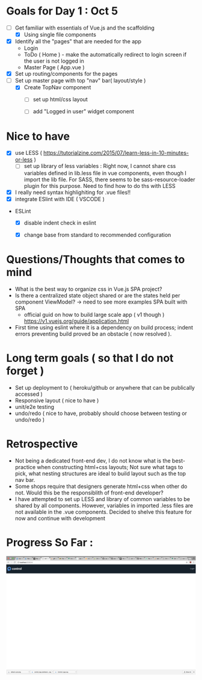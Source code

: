 
# Goals for Day 1 : Oct 5

- [ ] Get familiar with essentials of Vue.js and the scaffolding
    - [x] Using single file components
- [x] Identify all the "pages" that are needed for the app
    - Login
    - ToDo ( Home ) - make the automatically redirect to login screen if the user is not logged in
    - Master Page ( App.vue )
- [x] Set up routing/components for the pages
- [ ] Set up master page with top "nav" bar( layout/style )
    - [x] Create TopNav component
        - [ ] set up html/css layout 
        - [ ] add "Logged in user" widget component

    

# Nice to have

- [x] use LESS ( https://tutorialzine.com/2015/07/learn-less-in-10-minutes-or-less )
    - [ ] set up library of less variables : Right now, I cannot share css variables defined in lib.less file in vue components, even though I import the lib file.  For SASS, there seems to be sass-resource-loader plugin for this purpose. Need to find how to do ths with LESS
- [x] I really need syntax highlighiting for .vue files!!
- [x] integrate ESlint with IDE ( VSCODE )
- ESLint
    - [x] disable indent check in eslint
    - [x] change base from standard to recommended configuration



# Questions/Thoughts that comes to mind

- What is the best way to organize css in Vue.js SPA project?
- Is there a centralized state object shared or are the states held per component ViewModel?  -> need to see more examples SPA built with SPA
    - official guid on how to build large scale app ( v1 though ) https://v1.vuejs.org/guide/application.html
- First time using eslint where it is a dependency on build process; indent errors preventing build proved be an obstacle ( now resolved ).


# Long term goals ( so that I do not forget )

- Set up deployment to ( heroku/github or anywhere that can be publically accessed )
- Responsive layout ( nice to have )
- unit/e2e testing 
- undo/redo ( nice to have, probably should choose between testing or undo/redo )


# Retrospective 

- Not being a dedicated front-end dev, I do not know what is the best-practice when constructing html+css layouts;  Not sure what tags to pick, what nesting structures are ideal to build layout such as the top nav bar.
- Some shops require that designers generate html+css when other do not.  Would this be the responsiblith of front-end developer?
- I have attempted to set up LESS and library of common variables to be shared by all components.  However, variables in imported .less files are not available in the .vue components.  Decided to shelve this feature for now and continue with development


# Progress So Far :

![alt text](01.png)

